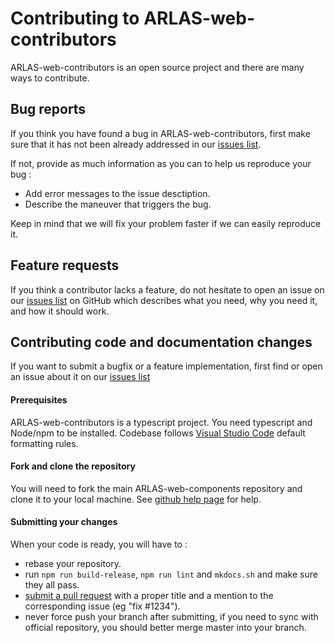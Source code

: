 # Contributing to ARLAS-web-contributors

ARLAS-web-contributors is an open source project and there are many ways to contribute.

## Bug reports

If you think you have found a bug in ARLAS-web-contributors, first make sure that it has not been already addressed in our
[issues list](https://github.com/gisaia/ARLAS-web-contributors/issues).

If not, provide as much information as you can to help us reproduce your bug :

- Add error messages to the issue desctiption.
- Describe the maneuver that triggers the bug.

Keep in mind that we will fix your problem faster if we can easily reproduce it.

## Feature requests

If you think a contributor lacks a feature, do not hesitate to open an issue on our
[issues list](https://github.com/gisaia/ARLAS-web-contributors/issues) on GitHub which describes what you need, why you need it,
and how it should work.

## Contributing code and documentation changes

If you want to submit a bugfix or a feature implementation, first find or open an issue about it on our
[issues list](https://github.com/gisaia/ARLAS-web-contributors/issues)

#### Prerequisites

ARLAS-web-contributors is a typescript project. You need typescript and Node/npm to be installed.
Codebase follows [Visual Studio Code](https://code.visualstudio.com/) default formatting rules.

#### Fork and clone the repository

You will need to fork the main ARLAS-web-components repository and clone it to your local machine. See
[github help page](https://help.github.com/articles/fork-a-repo) for help.


#### Submitting your changes

When your code is ready, you will have to :

- rebase your repository.
- run `npm run build-release`, `npm run lint` and `mkdocs.sh` and make sure they all pass.
- [submit a pull request](https://help.github.com/articles/using-pull-requests) with a proper title and a mention to
the corresponding issue (eg "fix #1234").
- never force push your branch after submitting, if you need to sync with official repository, you should better merge
master into your branch.